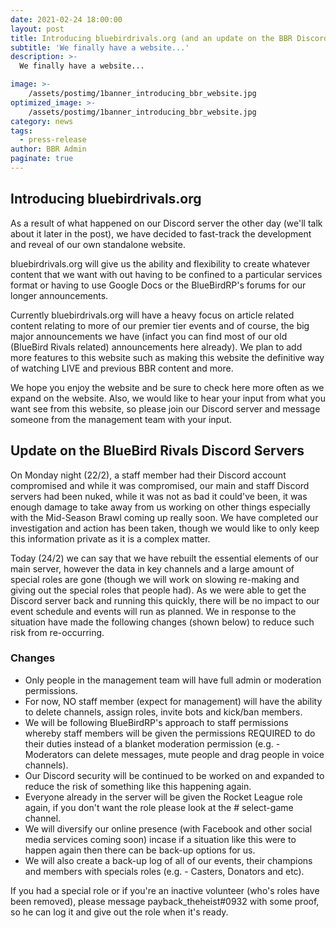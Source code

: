 ```yaml
---
date: 2021-02-24 18:00:00
layout: post
title: Introducing bluebirdrivals.org (and an update on the BBR Discord Server)
subtitle: 'We finally have a website...'
description: >-
  We finally have a website...

image: >-
    /assets/postimg/1banner_introducing_bbr_website.jpg
optimized_image: >-
    /assets/postimg/1banner_introducing_bbr_website.jpg
category: news
tags:
  - press-release
author: BBR Admin
paginate: true
---
```


## Introducing bluebirdrivals.org

As a result of what happened on our Discord server the other day (we'll talk about it later in the post), we have decided to fast-track the development and reveal of our own standalone website.

bluebirdrivals.org will give us the ability and flexibility to create whatever content that we want with out having to be confined to a particular services format or having to use Google Docs or the BlueBirdRP's forums for our longer announcements.

Currently bluebirdrivals.org will have a heavy focus on article related content relating to more of our premier tier events and of course, the big major announcements we have (infact you can find most of our old (BlueBird Rivals related) announcements here already). We plan to add more features to this website such as making this website the definitive way of watching LIVE and previous BBR content and more.

We hope you enjoy the website and be sure to check here more often as we expand on the website. Also, we would like to hear your input from what you want see from this website, so please join our Discord server and message someone from the management team with your input.

## Update on the BlueBird Rivals Discord Servers
On Monday night (22/2), a staff member had their Discord account compromised and while it was compromised, our main and staff Discord servers had been nuked, while it was not as bad it could've been, it was enough damage to take away from us working on other things especially with the Mid-Season Brawl coming up really soon. We have completed our investigation and action has been taken, though we would like to only keep this information private as it is a complex matter.

Today (24/2) we can say that we have rebuilt the essential elements of our main server, however the data in key channels and a large amount of special roles are gone (though we will work on slowing re-making and giving out the special roles that people had). As we were able to get the Discord server back and running this quickly, there will be no impact to our event schedule and events will run as planned. We in response to the situation have made the following changes (shown below) to reduce such risk from re-occurring.

### Changes
-   Only people in the management team will have full admin or moderation permissions.
-   For now, NO staff member (expect for management) will have the ability to delete channels, assign roles, invite bots and kick/ban members.
-   We will be following BlueBirdRP's approach to staff permissions whereby staff members will be given the permissions REQUIRED to do their duties instead of a blanket moderation permission (e.g. - Moderators can delete messages, mute people and drag people in voice channels).
-   Our Discord security will be continued to be worked on and expanded to reduce the risk of something like this happening again.
-   Everyone already in the server will be given the Rocket League role again, if you don't want the role please look at the # select-game channel.
-   We will diversify our online presence (with Facebook and other social media services coming soon) incase if a situation like this were to happen again then there can be back-up options for us.
-   We will also create a back-up log of all of our events, their champions and members with specials roles (e.g. - Casters, Donators and etc).
    

If you had a special role or if you're an inactive volunteer (who's roles have been removed), please message payback_theheist#0932 with some proof, so he can log it and give out the role when it's ready.